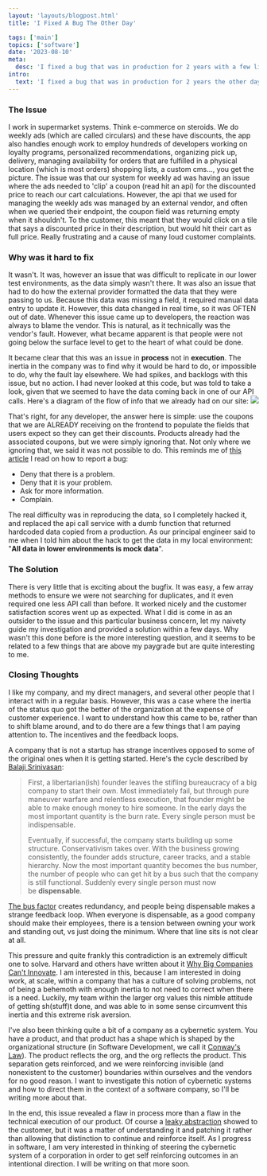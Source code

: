 ```yaml
---
layout: 'layouts/blogpost.html'
title: 'I Fixed A Bug The Other Day'

tags: ['main']
topics: ['software']
date: '2023-08-10'
meta:
  desc: 'I fixed a bug that was in production for 2 years with a few lines of code.'
intro:
  text: 'I fixed a bug that was in production for 2 years the other day. My boss said thank you, the UX researcher that called it out two years ago and was told it was not possible to do on our end said thank you. The product manager that had tried to tackle the issue a few times but gotten nowhere with their devs said thank you. It turns out that it was one of the biggest customer complaints and for some reason it had been neglected? ignored? idk. The change was about 20 lines of code, as they usually are, but had an outsized impact on customer satisfaction ratings. Why?'
---
```


### The Issue

I work in supermarket systems. Think e-commerce on steroids. We do weekly ads (which are called circulars) and these have discounts, the app also handles enough work to employ hundreds of developers working on loyalty programs, personalized recommendations, organizing pick up, delivery, managing availability for orders that are fulfilled in a physical location (which is most orders) shopping lists, a custom cms..., you get the picture. The issue was that our system for weekly ad was having an issue where the ads needed to 'clip' a coupon (read hit an api) for the discounted price to reach our cart calculations. However, the api that we used for managing the weekly ads was managed by an external vendor, and often when we queried their endpoint, the coupon field was returning empty when it shouldn't. To the customer, this meant that they would click on a tile that says a discounted price in their description, but would hit their cart as full price. Really frustrating and a cause of many loud customer complaints.

### Why was it hard to fix

It wasn't. It was, however an issue that was difficult to replicate in our lower test environments, as the data simply wasn't there. It was also an issue that had to do how the external provider formatted the data that they were passing to us. Because this data was missing a field, it required manual data entry to update it. However, this data changed in real time, so it was OFTEN out of date. Whenever this issue came up to developers, the reaction was always to blame the vendor. This is natural, as it technically was the vendor's fault. However, what became apparent is that people were not going below the surface level to get to the heart of what could be done.

It became clear that this was an issue in **process** not in **execution**. The inertia in the company was to find why it would be hard to do, or impossible to do, why the fault lay elsewhere. We had spikes, and backlogs with this issue, but no action. I had never looked at this code, but was told to take a look, given that we seemed to have the data coming back in one of our API calls. Here's a diagram of the flow of info that we already had on our site:
<img class="mx-auto max-w-full object-scale-down" src="/images/i-fixed-a-bug-graphic.png">


That's right, for any developer, the answer here is simple: use the coupons that we are ALREADY receiving on the frontend to populate the fields that users expect so they can get their discounts. Products already had the associated coupons, but we were simply ignoring that. Not only where we ignoring that, we said it was not possible to do. This reminds me of [this article](https://badsoftwareadvice.substack.com/p/how-to-debug-software) I read on how to report a bug:

- Deny that there is a problem.
- Deny that it is your problem.
- Ask for more information.
- Complain.

The real difficulty was in reproducing the data, so I completely hacked it, and replaced the api call service with a dumb function that returned hardcoded data copied from a production. As our principal engineer said to me when I told him about the hack to get the data in my local environment: "**All data in lower environments is mock data**".

### The Solution

There is very little that is exciting about the bugfix. It was easy, a few array methods to ensure we were not searching for duplicates, and it even required one less API call than before. It worked nicely and the customer satisfaction scores went up as expected. What I did is come in as an outsider to the issue and this particular business concern, let my naivety guide my investigation and provided a solution within a few days. Why wasn't this done before is the more interesting question, and it seems to be related to a few things that are above my paygrade but are quite interesting to me.

### Closing Thoughts

I like my company, and my direct managers, and several other people that I interact with in a regular basis. However, this was a case where the inertia of the status quo got the better of the organization at the expense of customer experience. I want to understand how this came to be, rather than to shift blame around, and to do there are a few things that I am paying attention to. The incentives and the feedback loops.

A company that is not a startup has strange incentives opposed to some of the original ones when it is getting started. Here's the cycle described by [Balaji Srinivasan](https://thenetworkstate.com/left-is-the-new-right-is-the-new-left#the-libertarian-cycle):

> First, a libertarian(ish) founder leaves the stifling bureaucracy of a big company to start their own. Most immediately fail, but through pure maneuver warfare and relentless execution, that founder might be able to make enough money to hire someone. In the early days the most important quantity is the burn rate. Every single person must be indispensable.
>
> Eventually, if successful, the company starts building up some structure. Conservativism takes over. With the business growing consistently, the founder adds structure, career tracks, and a stable hierarchy. Now the most important quantity becomes the bus number, the number of people who can get hit by a bus such that the company is still functional. Suddenly every single person must now be **dispensable**.

[The bus factor](https://medium.com/tech-tajawal/the-bus-factor-6ea1a3ede6bd) creates redundancy, and people being dispensable makes a strange feedback loop. When everyone is dispensable, as a good company should make their employees, there is a tension between owning your work and standing out, vs just doing the minimum. Where that line sits is not clear at all.

This pressure and quite frankly this contradiction is an extremely difficult one to solve. Harvard and others have written about it [Why Big Companies Can't Innovate](https://hbr.org/2012/09/why-big-companies-cant-innovate). I am interested in this, because I am interested in doing work, at scale, within a company that has a culture of solving problems, not of being a behemoth with enough inertia to not need to correct when there is a need. Luckily, my team within the larger org values this nimble attitude of getting sh(stuff)t done, and was able to in some sense circumvent this inertia and this extreme risk aversion.

I've also been thinking quite a bit of a company as a cybernetic system. You have a product, and that product has a shape which is shaped by the organizational structure (in Software Development, we call it [Conway's Law](https://en.wikipedia.org/wiki/Conway%27s_law)). The product reflects the org, and the org reflects the product. This separation gets reinforced, and we were reinforcing invisible (and nonexistent to the customer) boundaries within ourselves and the vendors for no good reason. I want to investigate this notion of cybernetic systems and how to direct them in the context of a software company, so I'll be writing more about that.

In the end, this issue revealed a flaw in process more than a flaw in the technical execution of our product. Of course a [leaky abstraction](https://www.joelonsoftware.com/2002/11/11/the-law-of-leaky-abstractions/) showed to the customer, but it was a matter of understanding it and patching it rather than allowing that distinction to continue and reinforce itself. As I progress in software, I am very interested in thinking of steering the cybernetic system of a corporation in order to get self reinforcing outcomes in an intentional direction. I will be writing on that more soon.

